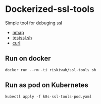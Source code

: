 # Dockerized-ssl-tools
Simple tool for debuging ssl
- [nmap](https://nmap.org/) 
- [testssl.sh](https://github.com/drwetter/testssl.sh)
- [curl](https://curl.haxx.se/)

## Run on docker
```
docker run --rm -ti riskiwah/ssl-tools sh
```
## Run as pod on Kubernetes
```
kubectl apply -f k8s-ssl-tools-pod.yaml
```




